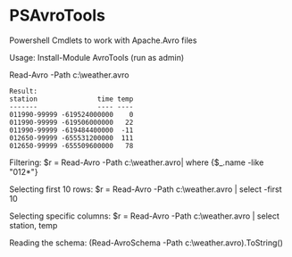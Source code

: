 # PSAvroTools
Powershell Cmdlets to work with Apache.Avro files

Usage:
Install-Module AvroTools (run as admin)

Read-Avro -Path c:\weather.avro

    Result:
    station               time temp
    -------               ---- ----
    011990-99999 -619524000000    0
    011990-99999 -619506000000   22
    011990-99999 -619484400000  -11
    012650-99999 -655531200000  111
    012650-99999 -655509600000   78

Filtering: 
$r = Read-Avro -Path c:\weather.avro| where {$_.name -like "012*"}

Selecting first 10 rows:
$r = Read-Avro -Path c:\weather.avro | select -first 10

Selecting specific columns:
$r = Read-Avro -Path c:\weather.avro | select station, temp

Reading the schema:
(Read-AvroSchema -Path c:\weather.avro).ToString()
